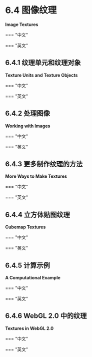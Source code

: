 # 6.4 图像纹理

**Image Textures**

=== "中文"

=== "英文"

## 6.4.1 纹理单元和纹理对象

**Texture Units and Texture Objects**

=== "中文"

=== "英文"

## 6.4.2 处理图像

**Working with Images**

=== "中文"

=== "英文"

## 6.4.3 更多制作纹理的方法

**More Ways to Make Textures**

=== "中文"

=== "英文"

## 6.4.4 立方体贴图纹理

**Cubemap Textures**

=== "中文"

=== "英文"

## 6.4.5 计算示例

**A Computational Example**

=== "中文"

=== "英文"

## 6.4.6 WebGL 2.0 中的纹理

**Textures in WebGL 2.0**

=== "中文"

=== "英文"
